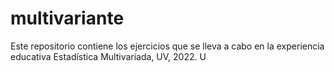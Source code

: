 # multivariante
Este repositorio contiene los ejercicios que se lleva a cabo en la experiencia educativa Estadística Multivariada, UV, 2022. U

